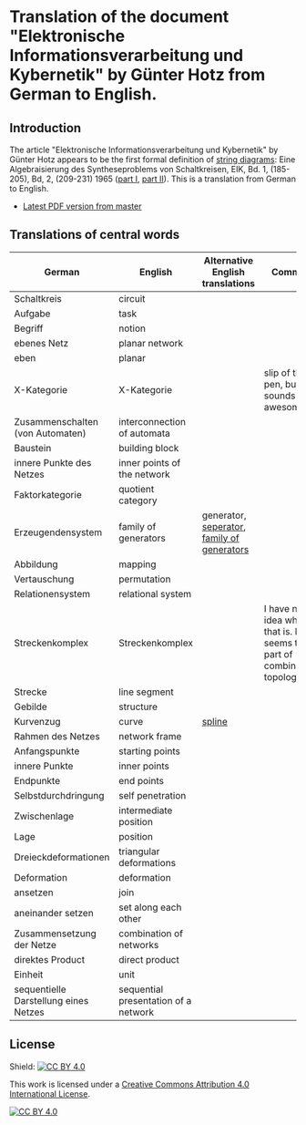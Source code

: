 
# Translation of the document "Elektronische Informationsverarbeitung und Kybernetik" by Günter Hotz from German to English.

## Introduction

The article "Elektronische Informationsverarbeitung und Kybernetik" by Günter Hotz appears to be the first formal definition of [string diagrams](https://ncatlab.org/nlab/show/string+diagram): Eine Algebraisierung des Syntheseproblems von Schaltkreisen, EIK, Bd. 1, (185-205), Bd, 2, (209-231) 1965 ([part I](https://www.magentacloud.de/lnk/LiPMlYfh), [part II](https://www.magentacloud.de/lnk/YivslUWJ)). This is a translation from German to English.

* [Latest PDF version from master](https://github.com/drever/hotz-translation/blob/master/hotz.pdf)
## Translations of central words

| German | English | Alternative English translations | Comment|
| -------|---------|----------------------------------|--------|
| Schaltkreis|circuit|||
| Aufgabe| task|||
| Begriff | notion |||
| ebenes Netz | planar network| ||
| eben | planar | | ||
| X-Kategorie | X-Kategorie | | slip of the pen, but sounds awesome|
| Zusammenschalten (von Automaten) | interconnection of automata | | |
| Baustein | building block| | |
| innere Punkte des Netzes | inner points of the network | | |
| Faktorkategorie | quotient category | | |
| Erzeugendensystem | family of generators | generator, [seperator](https://ncatlab.org/nlab/show/separator), [family of generators](https://en.wikipedia.org/wiki/Generator_(category_theory)) | |
| Abbildung | mapping | | |
| Vertauschung | permutation | | |
| Relationensystem | relational system | | |
| Streckenkomplex | Streckenkomplex | | I have no idea what that is. It seems to be part of combinatorial topology |
| Strecke | line segment | | |
| Gebilde | structure| | |
| Kurvenzug | curve | [spline](https://www.linguee.de/deutsch-englisch/uebersetzung/kurvenzug.html) | |
| Rahmen des Netzes | network frame | | |
| Anfangspunkte | starting points | | |
| innere Punkte | inner points | | |
| Endpunkte | end points | | |
| Selbstdurchdringung | self penetration | | |
| Zwischenlage | intermediate position | | |
| Lage | position | | |
| Dreieckdeformationen | triangular deformations | | |
| Deformation | deformation | | |
| ansetzen | join | | |
| aneinander setzen | set along each other  
| Zusammensetzung der Netze | combination of networks | | |
| direktes Product | direct product | | |
| Einheit | unit | | |
| sequentielle Darstellung eines Netzes | sequential presentation of a network | | |

## License 

Shield: [![CC BY 4.0][cc-by-shield]][cc-by]

This work is licensed under a [Creative Commons Attribution 4.0 International License][cc-by].

[![CC BY 4.0][cc-by-image]][cc-by]

[cc-by]: http://creativecommons.org/licenses/by/4.0/
[cc-by-image]: https://i.creativecommons.org/l/by/4.0/88x31.png
[cc-by-shield]: https://img.shields.io/badge/License-CC%20BY%204.0-lightgrey.svg
